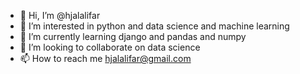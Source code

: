 - 👋 Hi, I’m @hjalalifar
- 👀 I’m interested in python and data science and machine learning
- 🌱 I’m currently learning django and pandas and numpy
- 💞️ I’m looking to collaborate on data science
- 📫 How to reach me hjalalifar@gmail.com

<!---
hjalalifar/hjalalifar is a ✨ special ✨ repository because its `README.md` (this file) appears on your GitHub profile.
You can click the Preview link to take a look at your changes.
--->
